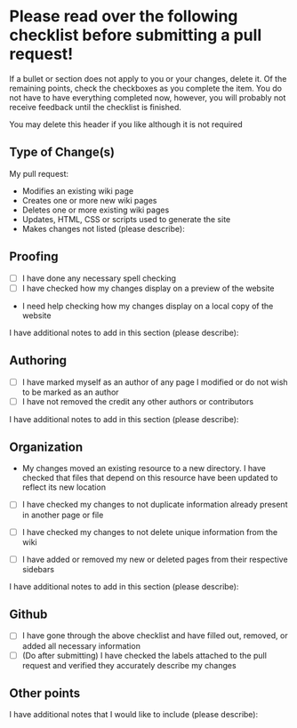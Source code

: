 # Please read over the following checklist before submitting a pull request!

If a bullet or section does not apply to you or your changes, delete it. Of the remaining points, check the checkboxes as you complete the item. You do not have to have everything completed now, however, you will probably not receive feedback until the checklist is finished.

You may delete this header if you like although it is not required

## Type of Change(s)
My pull request:
 - Modifies an existing wiki page
 - Creates one or more new wiki pages
 - Deletes one or more existing wiki pages
 - Updates, HTML, CSS or scripts used to generate the site
 - Makes changes not listed (please describe):

## Proofing
 - [ ] I have done any necessary spell checking
 - [ ] I have checked how my changes display on a preview of the website
 
 - I need help checking how my changes display on a local copy of the website

I have additional notes to add in this section (please describe): 

## Authoring
 - [ ] I have marked myself as an author of any page I modified or do not wish to be marked as an author
 - [ ] I have not removed the credit any other authors or contributors

I have additional notes to add in this section (please describe): 

## Organization
 - My changes moved an existing resource to a new directory. I have checked that files that depend on this resource have been updated to reflect its new location
 - [ ] I have checked my changes to not duplicate information already present in another page or file
 - [ ] I have checked my changes to not delete unique information from the wiki

 - [ ] I have added or removed my new or deleted pages from their respective sidebars

I have additional notes to add in this section (please describe): 

## Github
- [ ] I have gone through the above checklist and have filled out, removed, or added all necessary information
- [ ] (Do after submitting) I have checked the labels attached to the pull request and verified they accurately describe my changes

## Other points
I have additional notes that I would like to include (please describe):
